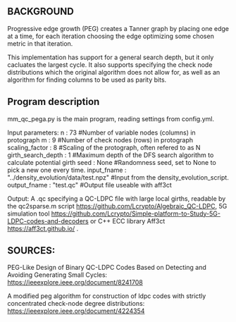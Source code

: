 ## BACKGROUND

Progressive edge growth (PEG) creates a Tanner graph by placing one edge at a time, for each iteration choosing the edge optimizing some chosen metric in that iteration. 

This implementation has support for a general search depth, but it only cacluates the largest cycle. It also supports specifying the check node distributions which the original algorithm does not allow for, as well as an algorithm for finding columns to be used as parity bits. 

## Program description
mm_qc_pega.py is the main program, reading settings from config.yml.

Input parameters:
    n : 73  #Number of variable nodes (columns) in protograph
    m : 9   #Number of check nodes (rows) in protograph
    scaling_factor : 8  #Scaling of the protograph, often refered to as N
    girth_search_depth : 1 #Maximum depth of the DFS search algorithm to calculate potential girth
    seed : None #Randomness seed, set to None to pick a new one every time.
    input_fname : "../density_evolution/data/test.npz" #Input from the density_evolution_script.
    output_fname : "test.qc" #Output file useable with aff3ct

Output:
A .qc specifying a QC-LDPC file with large local girths, readable by the qc2sparse.m script https://github.com/Lcrypto/Algebraic_QC-LDPC, 5G simulation tool https://github.com/Lcrypto/Simple-platform-to-Study-5G-LDPC-codes-and-decoders or C++ ECC library Aff3ct  https://aff3ct.github.io/ .

## SOURCES:
PEG-Like Design of Binary QC-LDPC Codes Based on Detecting and Avoiding Generating Small Cycles:
https://ieeexplore.ieee.org/document/8241708

A modified peg algorithm for construction of ldpc codes
with strictly concentrated check-node degree distributions:
https://ieeexplore.ieee.org/document/4224354
